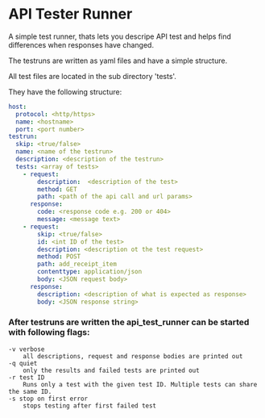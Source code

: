# API Tester Runner

A simple test runner, thats lets you descripe API test and helps find differences when responses have changed.

The testruns are written as yaml files and have a simple structure.

All test files are located in the sub directory 'tests'.

They have the following structure:

```yaml
host:
  protocol: <http/https>
  name: <hostname>
  port: <port number>
testrun:
  skip: <true/false>
  name: <name of the testrun>
  description: <description of the testrun>
  tests: <array of tests>
    - request: 
        description:  <description of the test>
        method: GET
        path: <path of the api call and url params>
      response:
        code: <response code e.g. 200 or 404>
        message: <message text>
    - request:
        skip: <true/false>
        id: <int ID of the test>
        description: <description ot the test request>
        method: POST
        path: add_receipt_item
        contenttype: application/json
        body: <JSON request body>
      response:
        description: <description of what is expected as response>
        body: <JSON response string>
```
###  After testruns are written the api_test_runner can be started with following flags:
	-v verbose
        all descriptions, request and response bodies are printed out
	-q quiet
        only the results and failed tests are printed out
	-r test ID
        Runs only a test with the given test ID. Multiple tests can share the same ID.
	-s stop on first error
        stops testing after first failed test
